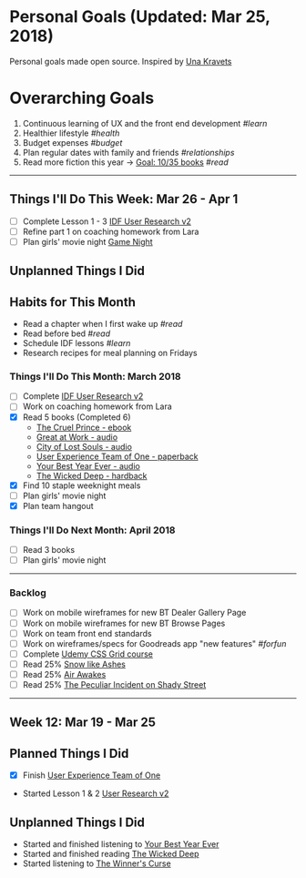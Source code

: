 Personal Goals (Updated: Mar 25, 2018)
==============

Personal goals made open source. Inspired by [Una Kravets](https://una.im/personal-goals-guide/)

# Overarching Goals
1. Continuous learning of UX and the front end development *#learn*
2. Healthier lifestyle *#health*
3. Budget expenses *#budget*
4. Plan regular dates with family and friends *#relationships*
5. Read more fiction this year -> [Goal: 10/35 books](https://www.goodreads.com/user_challenges/10348403) *#read*

---

## Things I'll Do This Week: Mar 26 - Apr 1
- [ ] Complete Lesson 1 - 3 [IDF User Research v2](https://github.com/candicodeit/personal-goals/projects/3) 
- [ ] Refine part 1 on coaching homework from Lara
- [ ] Plan girls' movie night [Game Night](http://www.imdb.com/title/tt2704998/)

## Unplanned Things I Did

## Habits for This Month
- Read a chapter when I first wake up *#read*
- Read before bed *#read*
- Schedule IDF lessons *#learn*
- Research recipes for meal planning on Fridays

### Things I'll Do This Month: March 2018
- [ ] Complete [IDF User Research v2](https://github.com/candicodeit/personal-goals/projects/3) 
- [ ] Work on coaching homework from Lara
- [x] Read 5 books (Completed 6)
  - [The Cruel Prince - ebook](https://www.goodreads.com/book/show/26032825-the-cruel-prince)
  - [Great at Work - audio](https://www.goodreads.com/book/show/35297611-great-at-work)
  - [City of Lost Souls - audio](https://www.goodreads.com/book/show/8755776-city-of-lost-souls)
  - [User Experience Team of One - paperback](https://www.goodreads.com/book/show/18177290-the-user-experience-team-of-one)
  - [Your Best Year Ever - audio](https://www.goodreads.com/book/show/35138433-your-best-year-ever)
  - [The Wicked Deep - hardback](https://www.goodreads.com/book/show/35297394-the-wicked-deep)
- [x] Find 10 staple weeknight meals
- [ ] Plan girls' movie night
- [x] Plan team hangout

### Things I'll Do Next Month: April 2018
- [ ] Read 3 books
- [ ] Plan girls' movie night

---

### Backlog
- [ ] Work on mobile wireframes for new BT Dealer Gallery Page
- [ ] Work on mobile wireframes for new BT Browse Pages
- [ ] Work on team front end standards
- [ ] Work on wireframes/specs for Goodreads app "new features" *#forfun*
- [ ] Complete [Udemy CSS Grid course](https://github.com/candicodeit/udemy/projects/1)
- [ ] Read 25% [Snow like Ashes](https://www.goodreads.com/book/show/17399160-snow-like-ashes?from_search=true)
- [ ] Read 25% [Air Awakes](https://www.goodreads.com/book/show/23127048-air-awakens?from_search=true)
- [ ] Read 25% [The Peculiar Incident on Shady Street](https://www.goodreads.com/book/show/27395333-the-peculiar-incident-on-shady-street)

--- 
## Week 12: Mar 19 - Mar 25

## Planned Things I Did
- [x] Finish [User Experience Team of One](https://www.goodreads.com/book/show/18177290-the-user-experience-team-of-one?from_search=true)
- Started Lesson 1 & 2 [User Research v2](https://github.com/candicodeit/personal-goals/projects/3)

## Unplanned Things I Did
- Started and finished listening to [Your Best Year Ever](https://www.goodreads.com/book/show/35138433-your-best-year-ever)
- Started and finished reading [The Wicked Deep](https://www.goodreads.com/book/show/35297394-the-wicked-deep)
- Started listening to [The Winner's Curse](https://www.goodreads.com/book/show/16069030-the-winner-s-curse)
